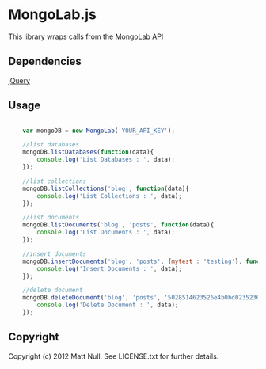 MongoLab.js
==========

This library wraps calls from the <a href="http://support.mongolab.com/entries/20433053-rest-api-for-mongodb" target="_blank">MongoLab API</a>

Dependencies
------------

<a href="http://jquery.com" target="_blank">jQuery</a>

Usage
-----

```javascript

	var mongoDB = new MongoLab('YOUR_API_KEY');

	//list databases
	mongoDB.listDatabases(function(data){
		console.log('List Databases : ', data);
	});

	//list collections
	mongoDB.listCollections('blog', function(data){
		console.log('List Collections : ', data);
	});

	//list documents
	mongoDB.listDocuments('blog', 'posts', function(data){
		console.log('List Documents : ', data);
	});

	//insert documents
	mongoDB.insertDocuments('blog', 'posts', {mytest : 'testing'}, function(data){
		console.log('Insert Documents : ', data);
	});

	//delete document
	mongoDB.deleteDocument('blog', 'posts', '5028514623526e4b0bd023523623623b0bbb328a23432', function(data){
		console.log('Delete Document : ', data);
	});

```

Copyright
---------

Copyright (c) 2012 Matt Null. See LICENSE.txt for further details.
